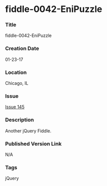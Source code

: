 fiddle-0042-EniPuzzle
======

### Title

fiddle-0042-EniPuzzle


### Creation Date

01-23-17


### Location

Chicago, IL


### Issue

[Issue 145](https://github.com/bradyhouse/house/issues/145)

### Description

Another jQuery Fiddle.


### Published Version Link

N/A


### Tags

jQuery
